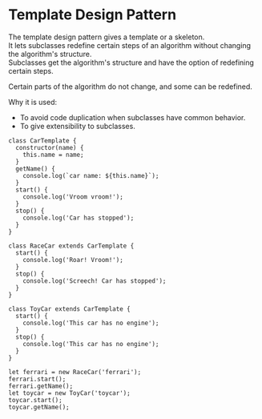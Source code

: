 # Template Design Pattern

The template design pattern gives a template or a skeleton.  
It lets subclasses redefine certain steps of an algorithm without changing the algorithm's structure.  
Subclasses get the algorithm's structure and have the option of redefining certain steps.   

Certain parts of the algorithm do not change, and some can be redefined.  

Why it is used:  
* To avoid code duplication when subclasses have common behavior.
* To give extensibility to subclasses.

```
class CarTemplate {
  constructor(name) {
    this.name = name;
  }
  getName() {
    console.log(`car name: ${this.name}`);
  }
  start() {
    console.log('Vroom vroom!');
  }
  stop() {
    console.log('Car has stopped');
  }
}

class RaceCar extends CarTemplate {
  start() {
    console.log('Roar! Vroom!');
  }
  stop() {
    console.log('Screech! Car has stopped');
  }
}

class ToyCar extends CarTemplate {
  start() {
    console.log('This car has no engine');
  }
  stop() {
    console.log('This car has no engine');
  }
}

let ferrari = new RaceCar('ferrari');
ferrari.start();
ferrari.getName();
let toycar = new ToyCar('toycar');
toycar.start();
toycar.getName();
```